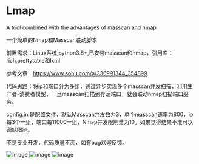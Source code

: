 # Lmap
A tool combined with the advantages of masscan and nmap


一个简单的Nmap和Masscan联动脚本

前置需求：Linux系统,python3.8+,已安装masscan和nmap，引用库：rich,prettytable和lxml

参考文章：https://www.sohu.com/a/336991344_354899

代码思路：将ip和端口分为多组，通过异步实现多个masscan并发扫描，利用生产者-消费者模型，一旦masscan扫描到存活端口，就会联动nmap扫描端口服务。

config.ini是配置文件，默认Masscan并发数为3，单个masscan速率为800，ip每3个一组，端口每11000一组，Nmap并发限制量为10。如果觉得结果不准可以调低限制。

不是专业开发，代码质量不高，如有bug欢迎反馈。

![image](https://user-images.githubusercontent.com/47624672/140468589-323c107b-1b87-418b-a2fe-a6d5aa91e259.png)
![image](https://user-images.githubusercontent.com/47624672/140468655-42620f93-2924-4035-8b52-80068b3ef927.png)
![image](https://user-images.githubusercontent.com/47624672/140468718-a563abbf-02f9-4a73-bf19-13c617cbc1af.png)
